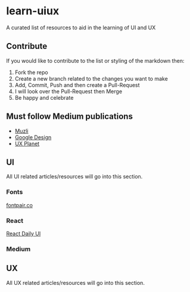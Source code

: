 # learn-uiux
A curated list of resources to aid in the learning of UI and UX

## Contribute
If you would like to contribute to the list or styling of the markdown then:
1. Fork the repo
2. Create a new branch related to the changes you want to make
3. Add, Commit, Push and then create a Pull-Request
4. I will look over the Pull-Request then Merge
5. Be happy and celebrate

## Must follow Medium publications
* [Muzli](https://medium.muz.li/)
* [Google Design](https://medium.com/google-design)
* [UX Planet](https://uxplanet.org)

## UI
All UI related articles/resources will go into this section.

### Fonts
[fontpair.co](http://fontpair.co/)

### React
[React Daily UI](https://www.fullstackreact.com/react-daily-ui/)

### Medium

## UX
All UX related articles/resources will go into this section.